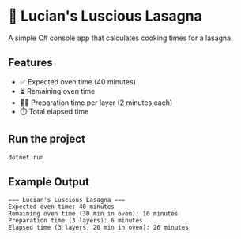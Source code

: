 # 🍝 Lucian's Luscious Lasagna

A simple C# console app that calculates cooking times for a lasagna.

## Features
- ✅ Expected oven time (40 minutes)
- ⏳ Remaining oven time
- 🧑‍🍳 Preparation time per layer (2 minutes each)
- ⏱️ Total elapsed time

## Run the project
```bash
dotnet run
```

## Example Output
```
=== Lucian's Luscious Lasagna ===
Expected oven time: 40 minutes
Remaining oven time (30 min in oven): 10 minutes
Preparation time (3 layers): 6 minutes
Elapsed time (3 layers, 20 min in oven): 26 minutes
```
